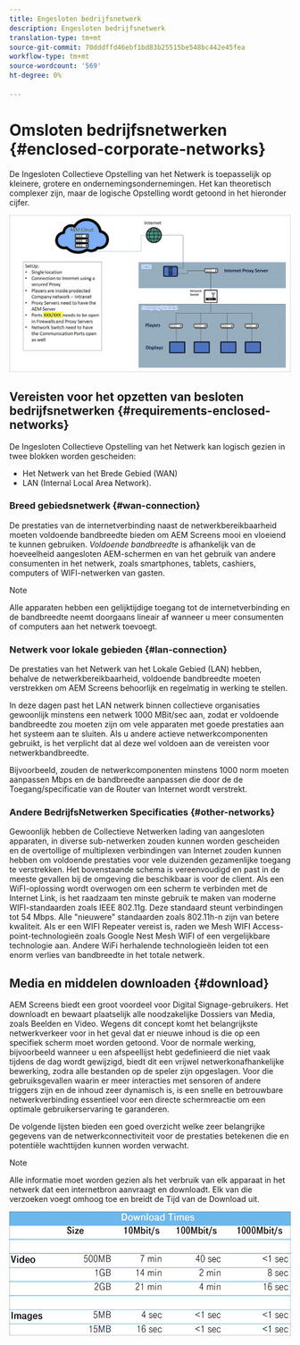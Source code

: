 ```yaml
---
title: Engesloten bedrijfsnetwerk
description: Engesloten bedrijfsnetwerk
translation-type: tm+mt
source-git-commit: 70dddffd46ebf1bd83b25515be548bc442e45fea
workflow-type: tm+mt
source-wordcount: '569'
ht-degree: 0%

---
```



# Omsloten bedrijfsnetwerken {#enclosed-corporate-networks}

De Ingesloten Collectieve Opstelling van het Netwerk is toepasselijk op kleinere, grotere en ondernemingsondernemingen. Het kan theoretisch complexer zijn, maar de logische Opstelling wordt getoond in het hieronder cijfer.

![](/help/using/assets/enclosed-network-1.png)

## Vereisten voor het opzetten van besloten bedrijfsnetwerken {#requirements-enclosed-networks}

De Ingesloten Collectieve Opstelling van het Netwerk kan logisch gezien in twee blokken worden gescheiden:

* Het Netwerk van het Brede Gebied (WAN)
* LAN (Internal Local Area Network).

### Breed gebiedsnetwerk {#wan-connection}

De prestaties van de internetverbinding naast de netwerkbereikbaarheid moeten voldoende bandbreedte bieden om AEM Screens mooi en vloeiend te kunnen gebruiken.
*Voldoende bandbreedte* is afhankelijk van de hoeveelheid aangesloten AEM-schermen en van het gebruik van andere consumenten in het netwerk, zoals smartphones, tablets, cashiers, computers of WIFI-netwerken van gasten.

>[!NOTE]
>Alle apparaten hebben een gelijktijdige toegang tot de internetverbinding en de bandbreedte neemt doorgaans lineair af wanneer u meer consumenten of computers aan het netwerk toevoegt.

### Netwerk voor lokale gebieden {#lan-connection}

De prestaties van het Netwerk van het Lokale Gebied (LAN) hebben, behalve de netwerkbereikbaarheid, voldoende bandbreedte moeten verstrekken om AEM Screens behoorlijk en regelmatig in werking te stellen.

In deze dagen past het LAN netwerk binnen collectieve organisaties gewoonlijk minstens een netwerk 1000 MBit/sec aan, zodat er voldoende bandbreedte zou moeten zijn om vele apparaten met goede prestaties aan het systeem aan te sluiten. Als u andere actieve netwerkcomponenten gebruikt, is het verplicht dat al deze wel voldoen aan de vereisten voor netwerkbandbreedte.

Bijvoorbeeld, zouden de netwerkcomponenten minstens 1000 norm moeten aanpassen Mbps en de bandbreedte aanpassen die door de de Toegang/specificatie van de Router van Internet wordt verstrekt.

### Andere BedrijfsNetwerken Specificaties {#other-networks}

Gewoonlijk hebben de Collectieve Netwerken lading van aangesloten apparaten, in diverse sub-netwerken zouden kunnen worden gescheiden en de overtollige of multiplexen verbindingen van Internet zouden kunnen hebben om voldoende prestaties voor vele duizenden gezamenlijke toegang te verstrekken.
Het bovenstaande schema is vereenvoudigd en past in de meeste gevallen bij de omgeving die beschikbaar is voor de client.
Als een WiFI-oplossing wordt overwogen om een scherm te verbinden met de Internet Link, is het raadzaam ten minste gebruik te maken van moderne WIFI-standaarden zoals IEEE 802.11g. Deze standaard steunt verbindingen tot 54 Mbps. Alle &quot;nieuwere&quot; standaarden zoals 802.11h-n zijn van betere kwaliteit. Als er een WIFI Repeater vereist is, raden we Mesh WIFI Access-point-technologieën zoals Google Nest Mesh WIFI of een vergelijkbare technologie aan.
Andere WiFi herhalende technologieën leiden tot een enorm verlies van bandbreedte in het totale netwerk.

## Media en middelen downloaden {#download}

AEM Screens biedt een groot voordeel voor Digital Signage-gebruikers. Het downloadt en bewaart plaatselijk alle noodzakelijke Dossiers van Media, zoals Beelden en Video. Wegens dit concept komt het belangrijkste netwerkverkeer voor in het geval dat er nieuwe inhoud is die op een specifiek scherm moet worden getoond.
Voor de normale werking, bijvoorbeeld wanneer u een afspeellijst hebt gedefinieerd die niet vaak tijdens de dag wordt gewijzigd, biedt dit een vrijwel netwerkonafhankelijke bewerking, zodra alle bestanden op de speler zijn opgeslagen. Voor die gebruiksgevallen waarin er meer interacties met sensoren of andere triggers zijn en de inhoud zeer dynamisch is, is een snelle en betrouwbare netwerkverbinding essentieel voor een directe schermreactie om een optimale gebruikerservaring te garanderen.

De volgende lijsten bieden een goed overzicht welke zeer belangrijke gegevens van de netwerkconnectiviteit voor de prestaties betekenen die en potentiële wachttijden kunnen worden verwacht.

>[!NOTE]
>Alle informatie moet worden gezien als het verbruik van elk apparaat in het netwerk dat een internetbron aanvraagt en downloadt. Elk van die verzoeken voegt omhoog toe en breidt de Tijd van de Download uit.

![](/help/using/assets/enclosed-network-download.png)